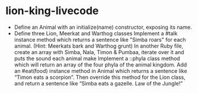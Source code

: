 # lion-king-livecode
* Define an Animal with an initialize(name) constructor, exposing its name.
* Define three Lion, Meerkat and Warthog classes
Implement a #talk instance method which returns a sentence like "Simba roars" for each animal. (Hint: Meerkats bark and Warthog grunt)
In another Ruby file, create an array with Simba, Nala, Timon & Pumbaa, iterate over it and puts the sound each animal make
Implement a ::phyla class method which will return an array of the four phyla of the animal kingdom.
Add an #eat(food) instance method in Animal which returns a sentence like “Timon eats a scorpion”. Then override this method for the Lion class, and return a sentence like “Simba eats a gazelle. Law of the Jungle!”
